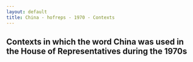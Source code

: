 ```yaml
---
layout: default
title: China - hofreps - 1970 - Contexts
---
```

## Contexts in which the word **China** was used in the House of Representatives during the 1970s

